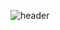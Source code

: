 ![header](https://capsule-render.vercel.app/api?type=shark&color=auto&height=300&section=header&text=박형우&fontSize=90)
